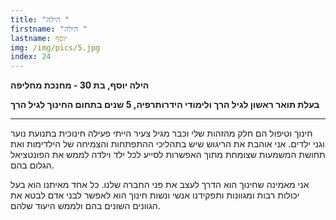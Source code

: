 ```yaml
---
title: "הילה "
firstname: "הילה "
lastname: יוסף
img: /img/pics/5.jpg
index: 24
---
```

**הילה יוסף, בת 30 - מחנכת מחליפה**

**בעלת תואר ראשון לגיל הרך ולימודי הידרותרפיה, 5 שנים בתחום החינוך לגיל הרך**

- - -

חינוך וטיפול הם חלק מהזהות שלי וכבר מגיל צעיר הייתי פעילה חינוכית בתנועת נוער וגני ילדים. אני אוהבת את הריגוש שיש בתהליכי ההתפתחות והצמיחה של הילדימות ואת תחושת המשמעות שצומחת מתוך האפשרות לסייע לכל ילד וילדה לממש את הפונטציאל הגלום בהם.

אני מאמינה שחינוך הוא הדרך לעצב את פני החברה שלנו. כל אחד מאיתנו הוא בעל יכולות רבות ומגוונות ותפקידנו אנשי ונשות חינוך הוא לאפשר לבני אדם לבטא את הגוונים השונים בהם ולממש היעוד שלהם.
